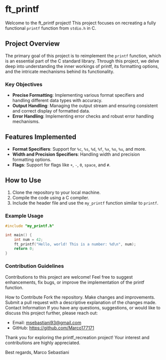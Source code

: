 # ft_printf

Welcome to the ft_printf project! This project focuses on recreating a fully functional `printf` function from `stdio.h` in C. 

## Project Overview

The primary goal of this project is to reimplement the `printf` function, which is an essential part of the C standard library. Through this project, we delve deep into understanding the inner workings of printf, its formatting options, and the intricate mechanisms behind its functionality.

### Key Objectives

- **Precise Formatting**: Implementing various format specifiers and handling different data types with accuracy.
- **Output Handling**: Managing the output stream and ensuring consistent and correct display of formatted data.
- **Error Handling**: Implementing error checks and robust error handling mechanisms.

## Features Implemented

- **Format Specifiers**: Support for `%c`, `%s`, `%d`, `%f`, `%x`, `%o`, `%u`, and more.
- **Width and Precision Specifiers**: Handling width and precision formatting options.
- **Flags**: Support for flags like `+`, `-`, `0`, `space`, and `#`.

## How to Use

1. Clone the repository to your local machine.
2. Compile the code using a C compiler.
3. Include the header file and use the `my_printf` function similar to `printf`.

### Example Usage

```c
#include "my_printf.h"

int main() {
    int num = 42;
    ft_printf("Hello, world! This is a number: %d\n", num);
    return 0;
}
```

### Contribution Guidelines
Contributions to this project are welcome! Feel free to suggest enhancements, fix bugs, or improve the implementation of the printf function.

How to Contribute
Fork the repository.
Make changes and improvements.
Submit a pull request with a descriptive explanation of the changes made.
Contact Information
If you have any questions, suggestions, or would like to discuss this project further, please reach out:

- Email: msebastiani93@gmail.com
- GitHub: https://github.com/Marco177171

Thank you for exploring the printf_recreation project! Your interest and contributions are highly appreciated.

Best regards,
Marco Sebastiani
